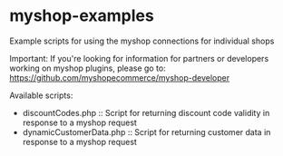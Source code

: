 myshop-examples
======================

Example scripts for using the myshop connections for individual shops

Important: If you're looking for information for partners or developers working on myshop plugins, please go to:
https://github.com/myshopecommerce/myshop-developer

Available scripts:

- discountCodes.php :: Script for returning discount code validity in response to a myshop request
- dynamicCustomerData.php :: Script for returning customer data in response to a myshop request
